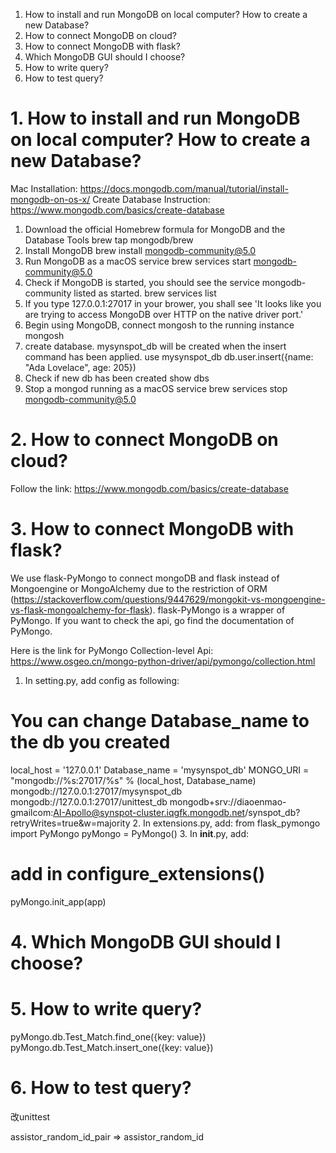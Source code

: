 1. How to install and run MongoDB on local computer? How to create a new Database?
2. How to connect MongoDB on cloud?
3. How to connect MongoDB with flask?
4. Which MongoDB GUI should I choose?
5. How to write query?
6. How to test query?

# 1. How to install and run MongoDB on local computer? How to create a new Database?
Mac Installation: https://docs.mongodb.com/manual/tutorial/install-mongodb-on-os-x/
Create Database Instruction: https://www.mongodb.com/basics/create-database

1. Download the official Homebrew formula for MongoDB and the Database Tools
brew tap mongodb/brew
2. Install MongoDB
brew install mongodb-community@5.0
3. Run MongoDB as a macOS service
brew services start mongodb-community@5.0
4. Check if MongoDB is started, you should see the service mongodb-community listed as started.
brew services list
5. If you type 127.0.0.1:27017 in your brower, you shall see
'It looks like you are trying to access MongoDB over HTTP on the native driver port.'
5. Begin using MongoDB, connect mongosh to the running instance
mongosh
6. create database. mysynspot_db will be created when the insert command has been applied.
use mysynspot_db
db.user.insert({name: "Ada Lovelace", age: 205})
7. Check if new db has been created
show dbs
8. Stop a mongod running as a macOS service
brew services stop mongodb-community@5.0

# 2. How to connect MongoDB on cloud?
Follow the link: https://www.mongodb.com/basics/create-database

# 3. How to connect MongoDB with flask?
We use flask-PyMongo to connect mongoDB and flask instead of Mongoengine or MongoAlchemy due to the restriction of ORM (https://stackoverflow.com/questions/9447629/mongokit-vs-mongoengine-vs-flask-mongoalchemy-for-flask). flask-PyMongo is a wrapper of PyMongo. If you want to check the api, go find the documentation of PyMongo.

Here is the link for PyMongo Collection-level Api: https://www.osgeo.cn/mongo-python-driver/api/pymongo/collection.html

1. In setting.py, add config as following:
# You can change Database_name to the db you created
local_host = '127.0.0.1'
Database_name = 'mysynspot_db'
MONGO_URI = "mongodb://%s:27017/%s" % (local_host, Database_name)
mongodb://127.0.0.1:27017/mysynspot_db
mongodb://127.0.0.1:27017/unittest_db
mongodb+srv://diaoenmao-gmailcom:AI-Apollo@synspot-cluster.iqgfk.mongodb.net/synspot_db?retryWrites=true&w=majority
2. In extensions.py, add:
from flask_pymongo import PyMongo
pyMongo = PyMongo()
3. In __init__.py, add:
# add in configure_extensions()
pyMongo.init_app(app)

# 4. Which MongoDB GUI should I choose?



# 5. How to write query?
pyMongo.db.Test_Match.find_one({key: value})
pyMongo.db.Test_Match.insert_one({key: value})

# 6. How to test query?
改unittest


assistor_random_id_pair => assistor_random_id